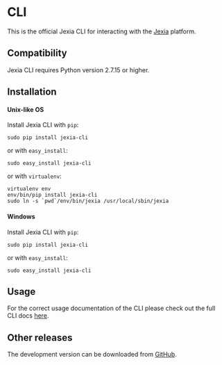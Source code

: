 #  CLI

This is the official Jexia CLI for interacting with the [Jexia](https://jexia.com) platform.

## Compatibility

Jexia CLI requires Python version 2.7.15 or higher.

## Installation

#### Unix-like OS
Install Jexia CLI with `pip`:
```
sudo pip install jexia-cli
```
or with `easy_install`:
```
sudo easy_install jexia-cli
```
or with `virtualenv`:
```
virtualenv env
env/bin/pip install jexia-cli
sudo ln -s `pwd`/env/bin/jexia /usr/local/sbin/jexia
```

#### Windows
Install Jexia CLI with `pip`:
```
sudo pip install jexia-cli
```
or with `easy_install`:
```
sudo easy_install jexia-cli
```

## Usage

For the correct usage documentation of the CLI please check out the full CLI docs [here].


## Other releases

The development version can be downloaded from [GitHub].



[//]: # (These are reference links used in the body of this note and get stripped out when the markdown processor does its job. There is no need to format nicely because it shouldn't be seen. Thanks SO - http://stackoverflow.com/questions/4823468/store-comments-in-markdown-syntax)


   [GitHub]: <https://github.com/jexia/jexia-cli>
   [here]: <https://jexia-cli.readthedocs.io/en/stable/t>
   [jexia]: <https://www.jexia.com>

